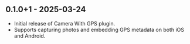 ## 0.1.0+1 - 2025-03-24
- Initial release of Camera With GPS plugin.
- Supports capturing photos and embedding GPS metadata on both iOS and Android.
